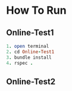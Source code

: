 # How To Run

## Online-Test1
```ruby
1. open terminal
2. cd Online-Test1
3. bundle install
4. rspec .
```

## Online-Test2